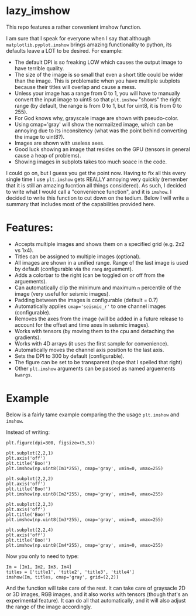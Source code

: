 # lazy_imshow
This repo features a rather convenient imshow function.

I am sure that I speak for everyone when I say that although `matplotlib.pyplot.imshow` brings amazing functionality to python, its defaults leave a LOT to be desired. For example:

- The default DPI is so freaking LOW which causes the output image to have terrible quality.
- The size of the image is so small that even a short title could be wider than the image. This is problematic when you have multiple subplots because their titles will overlap and cause a mess.
- Unless your image has a range from 0 to 1, you will have to manually convert the input image to uint8 so that `plt.imshow` "shows" the right range (by default, the range is from 0 to 1, but for uint8, it is from 0 to 255).
- For God knows why, grayscale image are shown with pseudo-color.
- Using cmap='gray' will show the normailzed image, which can be annoying due to its inconsitency (what was the point behind converting the image to uint8?).
- Images are shown with useless axes.
- Good luck showing an image that resides on the GPU (tensors in general cause a heap of problems).
- Showing images in subplots takes too much soace in the code.

I could go on, but I guess you get the point now. Having to fix all this every single time I use `plt.imshow` gets REALLY annoying very quickly (remember that it is still an amazing fucntion all things considered). As such, I decided to write what I would call a "convenience function", and it is `imshow`. I decided to write this function to cut down on the tedium. Below I will write a summary that includes most of the capabilities provided here.

# Features:
- Accepts multiple images and shows them on a specified grid (e.g. 2x2 vs 1x4).
- Titles can be assigned to multiple images (optional).
- All images are shown in a unified range. Range of the last image is used by default (configurable via the `rang` arguement).
- Adds a colorbar to the right (can be toggled on or off from the arguements).
- Can automatically clip the minimum and maximum `n` percentile of the image (very useful for seismic images).
- Padding between the images is configurable (default = 0.7)
- Automatically applies `cmap='seismic_r'` to one channel images (configurable).
- Removes the axes from the image (will be added in a future release to account for the offset and time axes in seismic images).
- Works with tensors (by moving them to the cpu and detaching the gradients).
- Works with 4D arrays (it uses the first sample for convenience).
- Automatically moves the channel axis position to the last axis.
- Sets the DPI to 300 by default (configurable).
- The figure can be set to be transparent (hope that I spelled that right)
- Other `plt.imshow` arguments can be passed as named arguements `kwargs`.

# Example
Below is a fairly tame example comparing the the usage `plt.imshow` and `imshow`.

Instead of writing:
```
plt.figure(dpi=300, figsize=(5,5))

plt.subplot(2,2,1)
plt.axis('off')
plt.title('Boo!')
plt.imshow(np.uint8(Im1*255), cmap='gray', vmin=0, vmax=255)

plt.subplot(2,2,2)
plt.axis('off')
plt.title('Boo!')
plt.imshow(np.uint8(Im2*255), cmap='gray', vmin=0, vmax=255)

plt.subplot(2,2,3)
plt.axis('off')
plt.title('Boo!')
plt.imshow(np.uint8(Im3*255), cmap='gray', vmin=0, vmax=255)

plt.subplot(2,2,4)
plt.axis('off')
plt.title('Boo!')
plt.imshow(np.uint8(Im4*255), cmap='gray', vmin=0, vmax=255)
```

Now you only to need to type:
```
Im = [Im1, Im2, Im3, Im4]
titles = ['title1', 'title2', 'title3', 'title4']
imshow(Im, titles, cmap='gray', grid=(2,2))
```

And the function will take care of the rest. It can take care of graysacle 2D or 3D images, RGB images, and it also works with tensors (though that's an experimental feature). It can do all that automatically, and it will also adjust the range of the image accordingly.
